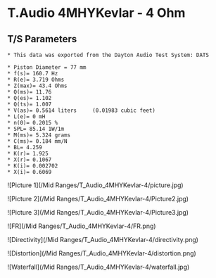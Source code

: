 # T.Audio 4MHYKevlar - 4 Ohm

## T/S Parameters

```
* This data was exported from the Dayton Audio Test System: DATS
  
* Piston Diameter = 77 mm
* f(s)= 160.7 Hz
* R(e)= 3.719 Ohms
* Z(max)= 43.4 Ohms
* Q(ms)= 11.76
* Q(es)= 1.102
* Q(ts)= 1.007
* V(as)= 0.5614 liters     (0.01983 cubic feet)
* L(e)= 0 mH
* n(0)= 0.2015 %
* SPL= 85.14 1W/1m
* M(ms)= 5.324 grams
* C(ms)= 0.184 mm/N
* BL= 4.259 
* K(r)= 1.925 
* X(r)= 0.1067 
* K(i)= 0.002702 
* X(i)= 0.6069
```

![Picture 1](/Mid Ranges/T_Audio_4MHYKevlar-4/picture.jpg)

![Picture 2](/Mid Ranges/T_Audio_4MHYKevlar-4/Picture2.jpg)

![Picture 3](/Mid Ranges/T_Audio_4MHYKevlar-4/Picture3.jpg)

![FR](/Mid Ranges/T_Audio_4MHYKevlar-4/FR.png)

![Directivity](/Mid Ranges/T_Audio_4MHYKevlar-4/directivity.png)

![Distortion](/Mid Ranges/T_Audio_4MHYKevlar-4/distortion.png)

![Waterfall](/Mid Ranges/T_Audio_4MHYKevlar-4/waterfall.jpg)


